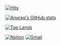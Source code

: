 [![Hits](https://hits.seeyoufarm.com/api/count/incr/badge.svg?url=https%3A%2F%2Fgithub.com%2Fwjstpgh&count_bg=%23433030&title_bg=%23FF0202&icon=telegram.svg&icon_color=%23E7E7E7&title=view&edge_flat=false)](https://github.com/wjstpgh)

[![Anurag's GitHub stats](https://github-readme-stats.vercel.app/api?username=wjstpgh&show_icons=true&theme=nord)](https://github.com/anuraghazra/github-readme-stats)

[![Top Langs](https://github-readme-stats.vercel.app/api/top-langs/?username=wjstpgh&theme=dark)](https://github.com/anuraghazra/github-readme-stats)

[![Notion](https://img.shields.io/badge/Notion-%23000000.svg?style=for-the-badge&logo=notion&logoColor=white)](https://chill-radium-cfd.notion.site/Main-e1c53048b3ca4ca89c3bf3992ec2df29)
[![Gmail](https://img.shields.io/badge/Gmail-D14836?style=for-the-badge&logo=gmail&logoColor=white)](https://mail.google.com/mail/?view=cm&amp;fs=1&amp;to=sehoJ3756@gmail.com)

<!--
**wjstpgh/wjstpgh** is a ✨ _special_ ✨ repository because its `README.md` (this file) appears on your GitHub profile.

Here are some ideas to get you started:

- 🔭 I’m currently working on ...
- 🌱 I’m currently learning ...
- 👯 I’m looking to collaborate on ...
- 🤔 I’m looking for help with ...
- 💬 Ask me about ...
- 📫 How to reach me: ...
- 😄 Pronouns: ...
- ⚡ Fun fact: ...
-->
